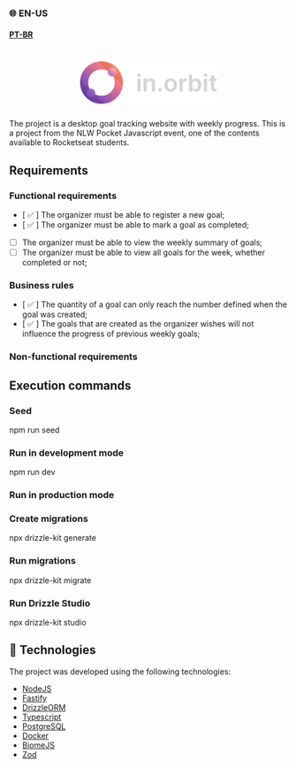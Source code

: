 ### 🌐 EN-US
#### [PT-BR](https://github.com/ArthurFakhouri/NLW-Pocket/blob/main/server/README.md)

<h1 align="center">
    <img alt="NLW Pocket logo" title="#NLW-Pocket-logo" src="../.github/logo.svg" width="250px" />
</h1>

The project is a desktop goal tracking website with weekly progress. This is a project from the NLW Pocket Javascript event, one of the contents available to Rocketseat students.

## Requirements

### Functional requirements

- [ ✅ ] The organizer must be able to register a new goal;
- [ ✅ ] The organizer must be able to mark a goal as completed;
- [  ] The organizer must be able to view the weekly summary of goals;
- [  ] The organizer must be able to view all goals for the week, whether completed or not;

### Business rules

- [ ✅ ] The quantity of a goal can only reach the number defined when the goal was created;
- [ ✅ ] The goals that are created as the organizer wishes will not influence the progress of previous weekly goals;

### Non-functional requirements

## Execution commands

### Seed
npm run seed

### Run in development mode
npm run dev

### Run in production mode

### Create migrations
npx drizzle-kit generate

### Run migrations
npx drizzle-kit migrate

### Run Drizzle Studio
npx drizzle-kit studio

## 🚀 Technologies

The project was developed using the following technologies:

- [NodeJS](https://nodejs.org)
- [Fastify](https://fastify.dev)
- [DrizzleORM](https://nodejs.org/pt)
- [Typescript](https://www.typescriptlang.org)
- [PostgreSQL](https://www.postgresql.org)
- [Docker](https://www.docker.com)
- [BiomeJS](https://biomejs.dev)
- [Zod](https://zod.dev)

